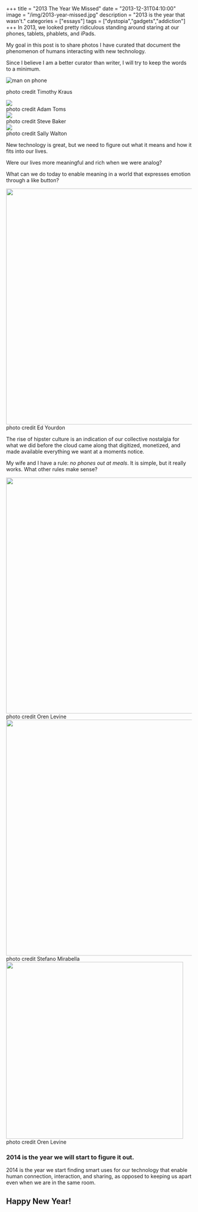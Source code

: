 +++
title = "2013 The Year We Missed"
date = "2013-12-31T04:10:00"
image = "/img/2013-year-missed.jpg"
description = "2013 is the year that wasn't."
categories = ["essays"]
tags = ["dystopia","gadgets","addiction"]
+++
In 2013, we looked pretty ridiculous standing around staring at our phones, tablets, phablets, and iPads.

My goal in this post is to share photos I have curated that document the phenomenon of humans interacting with new technology. 

Since I believe I am a better curator than writer, I will try to keep the words to a minimum. 

![man on phone](http://farm8.staticflickr.com/7238/7049846391_fd4cc6cb7c_b_d.jpg)
<p class="pcaption">photo credit Timothy Kraus</p>

<div><img class='protected' src="http://farm9.staticflickr.com/8527/8498642548_dc4a26274a_b_d.jpg"></div>
<div class="pcaption">photo credit Adam Toms</div>

<div><img class='protected' src="http://farm4.staticflickr.com/3834/10597478216_ced90d393e_b_d.jpg"></div>
<div class="pcaption">photo credit Steve Baker</div>

<div><img class='protected' src="http://farm6.staticflickr.com/5484/9281447839_b4313457e2_b_d.jpg" ></div>
<div class="pcaption">photo credit Sally Walton</div>

New technology is great, but we need to figure out what it means and how it fits into our lives.  

Were our lives more meaningful and rich when we were analog? 

What can we do today to enable meaning in a world that expresses emotion through a like button?

<div><img class='protected' src="http://farm4.staticflickr.com/3607/3564918558_7605a5930a_b_d.jpg" width="640"></div>
<div class="pcaption">photo credit Ed Yourdon</div>


The rise of hipster culture is an indication of our collective nostalgia for what we did before the cloud came along that digitized, monetized, and made available everything we want at a moments notice.

My wife and I have a rule: *no phones out at meals*. It is simple, but it really works. What other rules make sense?

<div><img class='protected' src="http://farm4.staticflickr.com/3154/2380627237_6a669f9314_b_d.jpg" width="640"></div>
<div class="pcaption">photo credit Oren Levine</div>

<div><img class='protected' src="http://farm9.staticflickr.com/8093/8413870690_0390f59a2d_b_d.jpg" width="640"></div>
<div class="pcaption">photo credit Stefano Mirabella</div>

<div><img class='protected' src="http://farm4.staticflickr.com/3500/3754271881_2f1436cf13_b_d.jpg" width="480"></div>
<div class="pcaption">photo credit Oren Levine</div>

### 2014 is the year we will start to figure it out.
 
2014 is the year we start finding smart uses for our technology that enable human connection, interaction, and sharing, as opposed to keeping us apart even when we are in the same room.  

## Happy New Year!
